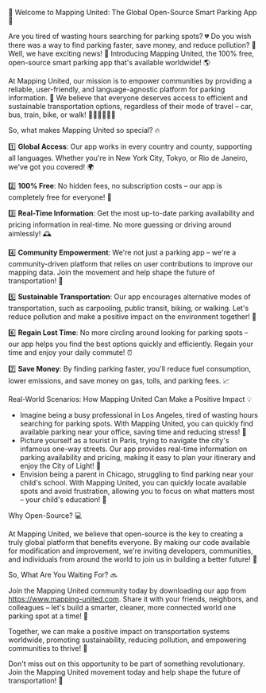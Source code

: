 🚀 Welcome to Mapping United: The Global Open-Source Smart Parking App 🚀

Are you tired of wasting hours searching for parking spots? 💔 Do you wish there was a way to find parking faster, save money, and reduce pollution? 🌟 Well, we have exciting news! 🎉 Introducing Mapping United, the 100% free, open-source smart parking app that's available worldwide! 🌎

At Mapping United, our mission is to empower communities by providing a reliable, user-friendly, and language-agnostic platform for parking information. 💪 We believe that everyone deserves access to efficient and sustainable transportation options, regardless of their mode of travel – car, bus, train, bike, or walk! 🚌🚂🚴‍♀️🏃‍♂️

So, what makes Mapping United so special? 🔥

1️⃣ **Global Access**: Our app works in every country and county, supporting all languages. Whether you're in New York City, Tokyo, or Rio de Janeiro, we've got you covered! 🌍

2️⃣ **100% Free**: No hidden fees, no subscription costs – our app is completely free for everyone! 💸

3️⃣ **Real-Time Information**: Get the most up-to-date parking availability and pricing information in real-time. No more guessing or driving around aimlessly! 🕰️

4️⃣ **Community Empowerment**: We're not just a parking app – we're a community-driven platform that relies on user contributions to improve our mapping data. Join the movement and help shape the future of transportation! 👥

5️⃣ **Sustainable Transportation**: Our app encourages alternative modes of transportation, such as carpooling, public transit, biking, or walking. Let's reduce pollution and make a positive impact on the environment together! 🌟

6️⃣ **Regain Lost Time**: No more circling around looking for parking spots – our app helps you find the best options quickly and efficiently. Regain your time and enjoy your daily commute! ⏰

7️⃣ **Save Money**: By finding parking faster, you'll reduce fuel consumption, lower emissions, and save money on gas, tolls, and parking fees. 📈

Real-World Scenarios: How Mapping United Can Make a Positive Impact 💡

* Imagine being a busy professional in Los Angeles, tired of wasting hours searching for parking spots. With Mapping United, you can quickly find available parking near your office, saving time and reducing stress! 🏢
* Picture yourself as a tourist in Paris, trying to navigate the city's infamous one-way streets. Our app provides real-time information on parking availability and pricing, making it easy to plan your itinerary and enjoy the City of Light! 🗼️
* Envision being a parent in Chicago, struggling to find parking near your child's school. With Mapping United, you can quickly locate available spots and avoid frustration, allowing you to focus on what matters most – your child's education! 🏫

Why Open-Source? 💻

At Mapping United, we believe that open-source is the key to creating a truly global platform that benefits everyone. By making our code available for modification and improvement, we're inviting developers, communities, and individuals from around the world to join us in building a better future! 🌈

So, What Are You Waiting For? 🔜

Join the Mapping United community today by downloading our app from https://www.mapping-united.com. Share it with your friends, neighbors, and colleagues – let's build a smarter, cleaner, more connected world one parking spot at a time! 🌟

Together, we can make a positive impact on transportation systems worldwide, promoting sustainability, reducing pollution, and empowering communities to thrive! 💪

Don't miss out on this opportunity to be part of something revolutionary. Join the Mapping United movement today and help shape the future of transportation! 🚀